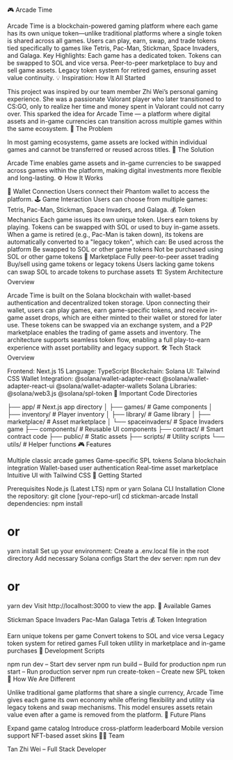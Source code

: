 🎮 Arcade Time

Arcade Time is a blockchain-powered gaming platform where each game has its own unique token—unlike traditional platforms where a single token is shared across all games. Users can play, earn, swap, and trade tokens tied specifically to games like Tetris, Pac-Man, Stickman, Space Invaders, and Galaga.
Key Highlights:
Each game has a dedicated token.
Tokens can be swapped to SOL and vice versa.
Peer-to-peer marketplace to buy and sell game assets.
Legacy token system for retired games, ensuring asset value continuity.
💡 Inspiration: How It All Started

This project was inspired by our team member Zhi Wei’s personal gaming experience. She was a passionate Valorant player who later transitioned to CS:GO, only to realize her time and money spent in Valorant could not carry over. This sparked the idea for Arcade Time — a platform where digital assets and in-game currencies can transition across multiple games within the same ecosystem.
🚧 The Problem

In most gaming ecosystems, game assets are locked within individual games and cannot be transferred or reused across titles.
🔑 The Solution

Arcade Time enables game assets and in-game currencies to be swapped across games within the platform, making digital investments more flexible and long-lasting.
⚙️ How It Works

👜 Wallet Connection
Users connect their Phantom wallet to access the platform.
🕹️ Game Interaction
Users can choose from multiple games: Tetris, Pac-Man, Stickman, Space Invaders, and Galaga.
💰 Token Mechanics
Each game issues its own unique token.
Users earn tokens by playing.
Tokens can be swapped with SOL or used to buy in-game assets.
When a game is retired (e.g., Pac-Man is taken down), its tokens are automatically converted to a "legacy token", which can:
Be used across the platform
Be swapped to SOL or other game tokens
Not be purchased using SOL or other game tokens
🛒 Marketplace
Fully peer-to-peer asset trading
Buy/sell using game tokens or legacy tokens
Users lacking game tokens can swap SOL to arcade tokens to purchase assets
🏗️ System Architecture Overview

Arcade Time is built on the Solana blockchain with wallet-based authentication and decentralized token storage. Upon connecting their wallet, users can play games, earn game-specific tokens, and receive in-game asset drops, which are either minted to their wallet or stored for later use. These tokens can be swapped via an exchange system, and a P2P marketplace enables the trading of game assets and inventory. The architecture supports seamless token flow, enabling a full play-to-earn experience with asset portability and legacy support.
🛠️ Tech Stack Overview

Frontend: Next.js 15
Language: TypeScript
Blockchain: Solana
UI: Tailwind CSS
Wallet Integration:
@solana/wallet-adapter-react
@solana/wallet-adapter-react-ui
@solana/wallet-adapter-wallets
Solana Libraries:
@solana/web3.js
@solana/spl-token
📂 Important Code Directories

├── app/                    # Next.js app directory
│   ├── games/              # Game components
│   ├── inventory/          # Player inventory
│   ├── library/            # Game library
│   ├── marketplace/        # Asset marketplace
│   └── spaceinvaders/      # Space Invaders game
├── components/             # Reusable UI components
├── contract/               # Smart contract code
├── public/                 # Static assets
├── scripts/                # Utility scripts
└── utils/                  # Helper functions
🎮 Features

Multiple classic arcade games
Game-specific SPL tokens
Solana blockchain integration
Wallet-based user authentication
Real-time asset marketplace
Intuitive UI with Tailwind CSS
🚀 Getting Started

Prerequisites
Node.js (Latest LTS)
npm or yarn
Solana CLI
Installation
Clone the repository:
git clone [your-repo-url]
cd stickman-arcade
Install dependencies:
npm install
# or
yarn install
Set up your environment:
Create a .env.local file in the root directory
Add necessary Solana configs
Start the dev server:
npm run dev
# or
yarn dev
Visit http://localhost:3000 to view the app.
🎯 Available Games

Stickman
Space Invaders
Pac-Man
Galaga
Tetris
💰 Token Integration

Earn unique tokens per game
Convert tokens to SOL and vice versa
Legacy token system for retired games
Full token utility in marketplace and in-game purchases
🔧 Development Scripts

npm run dev – Start dev server
npm run build – Build for production
npm run start – Run production server
npm run create-token – Create new SPL token
🌟 How We Are Different

Unlike traditional game platforms that share a single currency, Arcade Time gives each game its own economy while offering flexibility and utility via legacy tokens and swap mechanisms. This model ensures assets retain value even after a game is removed from the platform.
🚀 Future Plans

Expand game catalog
Introduce cross-platform leaderboard
Mobile version support
NFT-based asset skins
👨‍💻 Team

Tan Zhi Wei – Full Stack Developer